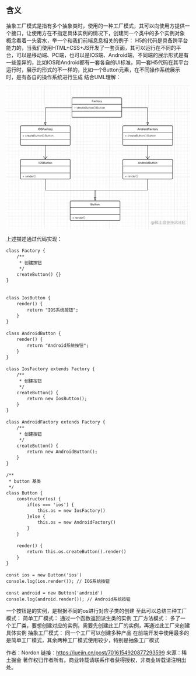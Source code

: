 
## 含义
抽象工厂模式是指有多个抽象类时，使用的一种工厂模式，其可以向使用方提供一个接口，让使用方在不指定具体实例的情况下，创建同一个类中的多个实例对象
概念看着一头雾水，举一个和我们前端息息相关的例子：
H5的代码是具备跨平台能力的，当我们使用HTML+CSS+JS开发了一套页面，其可以运行在不同的平台，可以是移动端、PC端，也可以是IOS端、Android端，不同端的展示形式是有一些差异的，比如IOS和Android都有一套各自的UI标准，同一套H5代码在其平台运行时，展示的形式的不一样的，比如一个Button元素，在不同操作系统展示时，是有各自的操作系统进行生成
结合UML理解：

<img src="./imgs/1.webp"/>

上述描述通过代码实现：
```
class Factory {
    /**
     * 创建按钮
     */
    createButton() {}
}


class IosButton {
    render() {
        return "IOS系统按钮";
    }
}

class AndroidButton {
    render() {
        return "Android系统按钮";
    }
}

class IosFactory extends Factory {
    /**
     * 创建按钮
     */
    createButton() {
        return new IosButton();
    }
}

class AndroidFactory extends Factory {
    /**
     * 创建按钮
     */
    createButton() {
        return new AndroidButton();
    }
}

/**
 * button 基类
 */
class Button {
    constructor(os) {
        if(os === 'ios') {
            this.os = new IosFactory()
        }else {
            this.os = new AndroidFactory()
        }
    }

    render() {
        return this.os.createButton().render()
    }
}

const ios = new Button('ios')
console.log(ios.render()); // IOS系统按钮

const android = new Button('android')
console.log(android.render()); // Android系统按钮
```
一个按钮是的实例，是根据不同的os进行对应子类的创建
至此可以总结三种工厂模式：
简单工厂模式： 通过一个函数返回派生类的实例
工厂方法模式： 多了一个工厂类，要想创建对应的实例，需要先创建此工厂的实例，再通过此工厂来创建具体实例
抽象工厂模式： 同一个工厂可以创建多种产品
在前端开发中使用最多的是简单工厂模式，其余两种工厂模式使用较少，特别是抽象工厂模式

作者：Nordon
链接：https://juejin.cn/post/7016154920877293599
来源：稀土掘金
著作权归作者所有。商业转载请联系作者获得授权，非商业转载请注明出处。